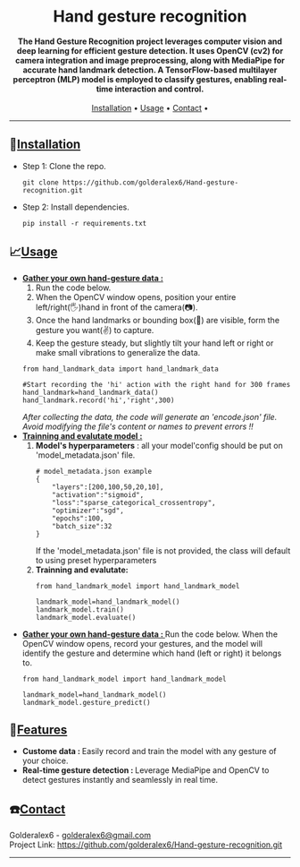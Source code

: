 <h1 align="center">Hand gesture recognition</h1>

<p align="center">
    <strong>The Hand Gesture Recognition project leverages computer vision and deep learning for efficient gesture detection. It uses OpenCV (cv2) for camera integration and image preprocessing, along with MediaPipe for accurate hand landmark detection. A TensorFlow-based multilayer perceptron (MLP) model is employed to classify gestures, enabling real-time interaction and control.</strong>
    <br />
    <br />
    <a href="#installation">Installation</a> •
    <a href="#usage">Usage</a> •
    <a href="#contact">Contact</a> •
</p>

<hr />

<h2 id="installation">📁<ins>Installation</ins></h2>
<ul>
    <li>Step 1: Clone the repo.
    <pre><code>git clone https://github.com/golderalex6/Hand-gesture-recognition.git</code></pre>
    </li>
    <li>Step 2: Install dependencies.
    <pre><code>pip install -r requirements.txt</code></pre>
    </li>
</ul>

<h2 id="usage">📈<ins>Usage</ins></h2>
<ul>
    <li>
        <b><ins>Gather your own hand-gesture data : </ins></b><br>
        <ol>
            <li>Run the code below.</li>
            <li>When the OpenCV window opens, position your entire left/right(🖐️)hand in front of the camera(📷).</li>
            <li>Once the hand landmarks or bounding box(🔲) are visible, form the gesture you want(✌️) to capture.</li>
            <li>Keep the gesture steady, but slightly tilt your hand left or right or make small vibrations to generalize the data.</li>
        </ol>
<pre><code>from hand_landmark_data import hand_landmark_data</br>
#Start recording the 'hi' action with the right hand for 300 frames
hand_landmark=hand_landmark_data()
hand_landmark.record('hi','right',300)
</code></pre>
    <i>After collecting the data, the code will generate an 'encode.json' file. Avoid modifying the file's content or names to prevent errors !!</i>
    </li>
    <li>
        <b><ins>Trainning and evalutate model : </ins></b>
        <ol>
            <li><b>Model's hyperparameters</b> : all your model'config should be put on 'model_metadata.json' file.</li>
<pre><code># model_metadata.json example
{
    "layers":[200,100,50,20,10],
    "activation":"sigmoid",
    "loss":"sparse_categorical_crossentropy",
    "optimizer":"sgd",
    "epochs":100,
    "batch_size":32
}
</code></pre>
If the 'model_metadata.json' file is not provided, the class will default to using preset hyperparameters
            <li><b>Trainning and evalutate:</b></li>
<pre><code>from hand_landmark_model import hand_landmark_model</br>
landmark_model=hand_landmark_model()
landmark_model.train()
landmark_model.evaluate()
</code></pre>
        </ol>
    </li>
    <li><b><ins>Gather your own hand-gesture data : </ins></b>Run the code below. When the OpenCV window opens, record your gestures, and the model will identify the gesture and determine which hand (left or right) it belongs to.</li>
<pre><code>from hand_landmark_model import hand_landmark_model</br>
landmark_model=hand_landmark_model()
landmark_model.gesture_predict()
</code></pre>
</ul>


<h2 id="features">📜<ins>Features</ins></h2>
<ul>
    <li><b>Custome data : </b>Easily record and train the model with any gesture of your choice.</li>
    <li><b>Real-time gesture detection : </b>Leverage MediaPipe and OpenCV to detect gestures instantly and seamlessly in real time.</li>
</ul>

</ul>
<h2 id="contact">☎️<ins>Contact</ins></h2>
<p>
    Golderalex6 - <a href="mailto:golderalex6@gmail.com">golderalex6@gmail.com</a><br>
    Project Link: <a href="https://github.com/golderalex6/Hand-gesture-recognition.git">https://github.com/golderalex6/Hand-gesture-recognition.git</a>
</p>

<hr/>

